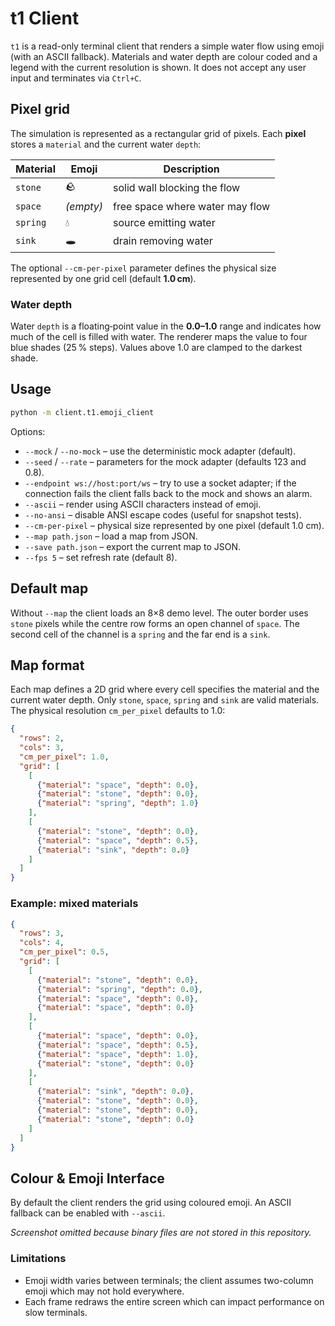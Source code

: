 # t1 Client

`t1` is a read-only terminal client that renders a simple water flow using
emoji (with an ASCII fallback). Materials and water depth are colour coded and a
legend with the current resolution is shown. It does not accept any user input
and terminates via `Ctrl+C`.

## Pixel grid

The simulation is represented as a rectangular grid of pixels. Each **pixel**
stores a `material` and the current water `depth`:

| Material | Emoji | Description |
| --- | --- | --- |
| `stone` | 🪨 | solid wall blocking the flow |
| `space` | _(empty)_ | free space where water may flow |
| `spring` | 💧 | source emitting water |
| `sink` | 🕳️ | drain removing water |

The optional `--cm-per-pixel` parameter defines the physical size represented
by one grid cell (default **1.0 cm**).

### Water depth

Water `depth` is a floating‑point value in the **0.0–1.0** range and indicates
how much of the cell is filled with water. The renderer maps the value to four
blue shades (25 % steps). Values above 1.0 are clamped to the darkest shade.

## Usage

```sh
python -m client.t1.emoji_client
```

Options:

- `--mock` / `--no-mock` – use the deterministic mock adapter (default).
- `--seed` / `--rate` – parameters for the mock adapter (defaults 123 and 0.8).
- `--endpoint ws://host:port/ws` – try to use a socket adapter; if the
  connection fails the client falls back to the mock and shows an alarm.
- `--ascii` – render using ASCII characters instead of emoji.
- `--no-ansi` – disable ANSI escape codes (useful for snapshot tests).
- `--cm-per-pixel` – physical size represented by one pixel (default 1.0 cm).
- `--map path.json` – load a map from JSON.
- `--save path.json` – export the current map to JSON.
- `--fps 5` – set refresh rate (default 8).

## Default map

Without `--map` the client loads an 8×8 demo level. The outer border uses
`stone` pixels while the centre row forms an open channel of `space`. The
second cell of the channel is a `spring` and the far end is a `sink`.

## Map format

Each map defines a 2D grid where every cell specifies the material and the
current water depth. Only `stone`, `space`, `spring` and `sink` are valid
materials. The physical resolution `cm_per_pixel` defaults to 1.0:

```json
{
  "rows": 2,
  "cols": 3,
  "cm_per_pixel": 1.0,
  "grid": [
    [
      {"material": "space", "depth": 0.0},
      {"material": "stone", "depth": 0.0},
      {"material": "spring", "depth": 1.0}
    ],
    [
      {"material": "stone", "depth": 0.0},
      {"material": "space", "depth": 0.5},
      {"material": "sink", "depth": 0.0}
    ]
  ]
}
```

### Example: mixed materials

```json
{
  "rows": 3,
  "cols": 4,
  "cm_per_pixel": 0.5,
  "grid": [
    [
      {"material": "stone", "depth": 0.0},
      {"material": "spring", "depth": 0.0},
      {"material": "space", "depth": 0.0},
      {"material": "space", "depth": 0.0}
    ],
    [
      {"material": "space", "depth": 0.0},
      {"material": "space", "depth": 0.5},
      {"material": "space", "depth": 1.0},
      {"material": "stone", "depth": 0.0}
    ],
    [
      {"material": "sink", "depth": 0.0},
      {"material": "stone", "depth": 0.0},
      {"material": "stone", "depth": 0.0},
      {"material": "stone", "depth": 0.0}
    ]
  ]
}
```

## Colour & Emoji Interface

By default the client renders the grid using coloured emoji. An ASCII
fallback can be enabled with `--ascii`.

*Screenshot omitted because binary files are not stored in this repository.*

### Limitations

- Emoji width varies between terminals; the client assumes two-column emoji
  which may not hold everywhere.
- Each frame redraws the entire screen which can impact performance on slow
  terminals.
